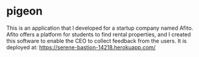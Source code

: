 # pigeon
This is an application that I developed for a startup company named Afito. Afito offers a platform for students to find rental properties, and I created this software to enable the CEO to collect feedback from the users. It is deployed at: https://serene-bastion-14218.herokuapp.com/
